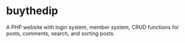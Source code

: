 # buythedip

A PHP website with login system, member system, CRUD functions for posts, comments, search, and sorting posts.
